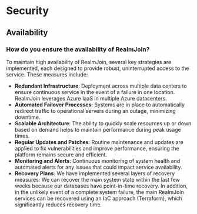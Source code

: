 # Security

## Availability

### How do you ensure the availability of RealmJoin?

To maintain high availability of RealmJoin, several key strategies are implemented, each designed to provide robust, uninterrupted access to the service. These measures include:

* **Redundant Infrastructure**: Deployment across multiple data centers to ensure continuous service in the event of a failure in one location. RealmJoin leverages Azure IaaS in multiple Azure datacenters.
* **Automated Failover Processes**: Systems are in place to automatically redirect traffic to operational servers during an outage, minimizing downtime.
* **Scalable Architecture**: The ability to quickly scale resources up or down based on demand helps to maintain performance during peak usage times.
* **Regular Updates and Patches**: Routine maintenance and updates are applied to fix vulnerabilities and improve performance, ensuring the platform remains secure and efficient.
* **Monitoring and Alerts**: Continuous monitoring of system health and automated alerts for any issues that could impact service availability.
* **Recovery Plans**: We have implemented several layers of recovery measures: We can recover the main system state within the last few weeks because our databases have point-in-time recovery. In addition, in the unlikely event of a complete system failure, the main RealmJoin services can be recovered using an IaC approach (Terraform), which significantly reduces recovery time.

